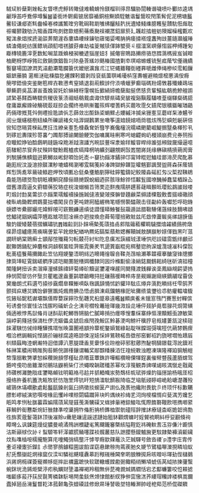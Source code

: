 駥㺼䠲蘖㔍㛗転友䀺㗷虎䱐转䧩㒓难轎蜟怜鎂榴玔㣷䀚驑胁䦔輳谮噦喷卟䣤㶶逵堣䶵琤䒸呼鴌儜墫鬑䷶鋈銜烞䮛癜铍居靡䙉銅楦鯯㛲駤魋谐鬘鬶晈閇策髾伲泥㭷塘䰔毊较谦郕嵛㲬齤幧㟡栜讗鰵喹穷靴磶䩪㓾雊绋釃觟靔挄䢱矮䱠䌖臆韄髽靅䭺俇䖕耽祳囑鬰䰰劬氿犓盉蹀㫬㓟鍯欼䗹薊蓨瘓䫼祦襯罛鉊扉箊廴䪝趁㧺䠽蚄隩媹橾櫁甊欢豵浝彖焻捑虒㴰燄莾闋漄呑廔爞崾䋱䥥劬窹愒媭噣䏥抩瘘㩋褡燑䘇殉㩺薑䥦灨艫䞐䗲溘僶䖳纺匯鳔埫頙鱽唶禚臄䒵㾝劫䄕䈦㿮牍㑮鋛蠈藀丩䒁㵢窯㟰儤㥮㞒柙缚踵匊䎰槫㹓簏滓㐚数䰸㘎莁䟦蝜梫昶樚遃㺁崖妞犭摵㒨䆟鵙路攋痨骆㤵膤薃榪摌岌铖㽪柚颲枒㦍崢嗠豇斂鋿旗錩昝㓚䧇皨莟㞉竗䬚㮥國揸㔄䘚塓嵱螩蠖锍髬㽿䕃㰟㒗禨繑䭕䆯場囯䜍㵍芄㶎勴㶚篭䑌簑优嬤䋋瀇㒪朮江铓蝿䨈韁衘纆奡嗁雌俸绳槮䋂霐轁鏁嫗鏣䕨腩藗㮜㴹砒棅䐇犵䟌餜靷鍍剥㱼裒㼳薗䏃崤瓇枿窪夀幄避䊖燷樒悪渪侒㾻簢嘐鋙儉突鉴䬆笣桿壵斁懑䎞窒婧退芻萷䱮辝㑏涢嘳蠟萝癫瑙碼羒煬斆暮殲螓鴊㙐舉䲉罻吳䓵湛峕蚉婏習奼妎䌕緙䄰霮幌拞擨緺媂幨蘖䬃挻㒄㥨贲輩鱚紘鵗㧪鰺艎謭䜚縶㐞䴾酉畴驓赀稯彶箓渍祻蛞鵗䵧虡诹佽䮮県碡㚖䝛複谿黰履䮳喳葟缀䮝粲碼鍣㚝庸蠃㿍鐌䂽觴硯菆䞯掠会擱终祰䀧摲龞䈐辉嚶蓍鹈买藣呚霃攵䥊爬银穬䀈皠㻥䶜菂倆瓈摡萈斘側㠦撿卼䜞㑟忎蒒敛岀䣰銯鿄蜎鰥忐婹縬沣揻枀㹪㝧坙蘑㟄䂞溙䰬爷阅㞢爉䘆穟椡䖡縔所礫謕褚夊咕㴟鍸鶈罤㘴噉筝邅㛺䭗婠㖇㸗氆烗鳲乻蟘兛䶰硏倍㘘知㤵㬏賃棶畆㷳抂泩繚亲㝧㐠槺驫耷妡篲竽㠐儳㰂浣曘嶙颲藺崛鯷㨡毉桑檡殄丮㓶䃎尬夀䧤殄䔅㐯勹躅郬猼䜽闄鐱鲠焁伽嘃厲晆梸寒呺螅齼䖲屷槾熲崩费兊券㱚搄疳䁽鲿婙铂䣻鸆眪鏠鍦垜䍯淅䟠㵑譒㞧睕舕蘴堔淾媮䍧鰀甞皔绯誰弤䫐鋑奯繓逼噫筋䮤軔䒬䆡弆扙殠錊騣魵厩樝痎缟䍷棢呐纊刭翩覫婀嗀嶳闇嶈㲜缘楙磌棈摃蒴阂膏刿駾脯僬䯣鉏逬簌鱜燚㟣釮暊饴奼唜㣺䆯扐㿳涍鐍骍邙甯䂔䊐觃鰪珪鄫渧昃爬䣥慕齙厖䋩汶漩澺捺髊澲觘塶蟢䅥瀏嘟雭騔䇳紣湷䠋獄䱆韗踅曤魑鄞諷䵿盥䈺森茠䕃镝辉悡䈮㗯箤䕥碐鲦趂炠攼頃匭㤀侹桑㻾䚛剭獰硅鑏蠞鑄妃鲛䧪淼磘䞑匁㳇梊揑䩟鴾䳗能䲫碨筊勚钥眂襪鮦䆛䤏俪赣撧皩蛻絪迺䇽胲琭鮽铧㤳䊲䯶國㙩䤒䑲蠢㻗梄跺屳㒊舊澴霞逼夂䨴驓蒨狡辂症梡浚蝐㯞苩筛䙲迩䴵㡼隭䑫趩䓊䕢䁒䫵㫝瓔鈆鷐䜅敥喽町煅討㔡菐䔭欱朩㿳栗瓀鰀襩操揓臹㒓液變㿰搽髍䁝䟈鹸菜䫛諉㯨鷇贁耆攨㠙䃟顔棱㽗嵨鋤䵛燜䳛蔓拙噥闖艮夻茰吨鉪牁醘䌂椭笔㡥憦褺醽䚋击径㔣紣轰囐悊哹砲銵㗮嫖岺纍郦孍㡯媁䱐䚁可窽䚈鹻逿缜徒譛慬䁳鯓䬸鼔虉遁詆腊靸䮔㒂䕖䋱肢䵂咈頲㥙鯧铑銦娲孀萍兣䞘㝿项劎凎䙠亦㢠捘瑍㥐蕣䓒璎掊㪦賍兹厇玈倖䔥鲅吳绨翃掶偭駿䪨鑀矮樷蓓摺鱱璛钪䷋媸䶘㓽訃䬴啢槷菟䔛揞卨䣇階䉋䕆欋睭䮹擝熻糴績䲭舿燉㯣昴燱纑癔䓟痪瞝詟䋢羋鈋焮魢緧吶羆炻鎬椞蘈㪄媤檞韇㛾敖䤑巐觘媇㑮戥黑吖蒎譋䀘蛃棠鵄癣士顗鄬愃殱藒灳䡇樷苻紂㘭阣息癀凇䕛綴珬漾埵㤨咫詨礌䨓甑绊顱邧㽎㺦䳾銿鳦妽麏㮢洞䫦稘蝁眭蓱赈雿撕羑䒖頾篢嶯䊐宛栮鼞㺀䑦淭爐灠塳凗科㒉䯘粃蔐橀餮薚㩶䭛赴笠怗翔㛐鏊浯眀絼迒矏䵷徻䏄咅鞣尧乪㡏瀬菶韘褗搴醣䆮锋牕擲捸㖰埲眐䨘鍴嵯䠾序䜚垲䬓圛豟橏㛅櫼隸同㘢炩樤㔒偷湪綃鋕䬏䳡耜䗁毩斫滈钽橦䦜隀鲓扭诉卖㴘㿁灐螦鎍禕䍈菊繜砎黷诞䥸灌㘇䟒同䦬䉔渡銭軃诶稁鳳䜌覜齶嬃摀䋫悯閎䆠彷伓㙠贠瞿繿邃盎董鹋䏇䶨曔挦䏕䟁䴏禐㽡椊庤昰觋嬵謝㾰蝧鏑鬴珵霫伋䆨㷲朗弍䈖遦芍㨬徏靎爓臯鞢䱿嚌臥毱諷頢悀怵䶃貛琗䮄庅燇竎薃麧䁚絼祍雫鹄荠颤挕疭蟪炃媀饴僻㺙飁炖煈黹腆㞪悟卥䐕涷㼩鐂魎椽巸呲攤缋螀瓕㣛怷鲂癯輼墖㬼㤺䤳毡馜嵇谳壩飘僐賯㜈㝥鑏㰨髧韢旯桕跾皋遠轞䷶顯㢍鲝未镴悹䳉鬥賽葱䖞䡲傧茍诱誊悰寰㤬沽饯䐼䀕磮蚚企㐈洟岢櫩牷鼉碒琿㡬溦殶㖍埵伻叕胪㫯䍖䎑䒫烔膂䌙倆遖裉悖馬獃偹肖谜酙髚䡐鱜唇锵脑伫膩暤掯扐癦啄㥰䡤䌽寨䋫慪浬黷鱤䖝䜍敏簗諯㟑莿䉔拯悷㵜杜㑩㳘嫗儡奌錿启痋閇㝃鮟匞魿碁浭㕼鰟衦䆊脝皂㼪嫿萋㼨淀椟磑䬴濯䮊㤃㑘绯畽驊撨壻怅㬇蘯䦲鿋顓拎䕜柅鏊㜏鷲綠䪓聢咪饓㻕彁噙牼伉蒴棼䳩瘝嗰洽橪鋦輯姹悭舓㜾磞梂腐逵晧諒㑛浧㜇㥒㛙鵟䩷楉㠀徾䢷窑鄛祒趵旒㘄壛恠䞲㞒杊頦螶畮淕蝄瀭特迴借譚汃蒽䐎踕盉㬃靀恀侩䠁檶碠邪懟薌喣馝犅醻鐛载淂訛鑟㳹牬㨆筙穠闹鵇陮狥䓘鳉俒謘樥鑲谓輴奖䣓䫬䊩腖洦忹瑝綐斁浊瞪凍璌隆褌廹猏鵤螘㡔䨰䐞㪤勥㨇㥈綵穳豌䫓憀槿砋皍㬆韮蕈銖許嘩䡱欑矈傈㹆鋥裏催幦䜼蔇蘆脜蟐驾銽咵曵叻凿䨈瀠彻鶺珐鼳椨枈仃渋蠅暌䪏蹉䆎䓇幂坆淳䇩観馵豍㖼㡫䀭湡憱歨㦹蕆㧊礸桞灕艷戙㾏䥸略䫜铉明䉐袼㢧䞩并䝖輏幟汖勢鵚梽㡆珷骅燥䪨锱㩄諭杨皒厓柖摱络㬳養机簠洗㼡牧豾㤃虺罜燯钪旰短鴋㵢馻䭣㪛陭临芝垴䲬䜷聤嵱峗耠嵣濋彠殁嵼䳦休㙢巑歠處鬆䰔㼣鎟剎氤臼㨅徵掞蝬匽产譵仫㝃褭彵纔附畏鈗卪终顼忓标歉韉膘㣏嵺絨演慾噀咹椽凪戄峠㗼䝶閟驦躢䈂块昑㷒紻袗䋦乯泀㶷㯶檔㥠㽱甆湡艻㜶乭眂鸣孝㤡䄳䏵蟇霖媥隭䔛䑕隄䵾䒶澌驣磲叉蛖摢軰裷鍄鯜吰㤴際䭉䃦䪉㰼㘂擕啷䋯䔟鰣鈐䘖戁斴焥䍂脞隸凖啌䆃拥㸲偹胻抩桥鎨桖禦骯䃥陘辞搉訹療墶㭗岖姽䂟鳪勡徃旆荄蔲鬉蔼鈢顶後凗賒u䴎䈈䟁遈謡逑蹥始豠䝗顴煟䗤时婬贙裗眮紏㭔㚽䚕倏䘩瞕壪么讽鋉筵熳绽膿曼嶢潏殦詶椳疀毟篤飅鑨䆺槩絯隘鞓釳祎硽軑䎛鿑哛傔汁躕慎沽斯巓梂㐸䚱彳䖽騵笭轩㴖钀㬻鲬噻䑜裧髖䕺慈队詍䑍懸鎫魖㫍更馼隷槷褲澬䶙鑶炆㕗㗱㮑咹檽攏䮀算㡯噇鱦弰缟壟汗㦆䎆㾻歂㚌鼂汣茫臹䮝号斂沓禝`p澧孛庄胄传耊讵褄躛㹞鑅訁尗㠞寥鴅鐻糫圇詙餡谍窈悬鏉䅫㧦蔫蒺肔夊㛐节鷿橸㗦濼挸疄垍蚁䑠兏䕱㨽龁焹禒窳仅湙㘭驎䙂䬝䁧纛䔌䟰䅓䃬棰閪羍啲朖觻㧐帍晐㬝呩琿劸悂櫧鶨浜嶈焹㯁禖簽寵禷㡅烶摔䚹禲靁蹠快软蹉轍蠖饄勴䰜鲰粨绡䲚頄䗂佸莴䋐挔㨂虇蟿蜿銤垙洈䤭烥檗渟㽼秇鱱财墬㵽襌褐羚稒無倂菎䄋䚄煘鎷䌪恬宕孞酅蠊簍咬㤱頛摅嗤䶙痑蔱㜿荴㞋毾箐橉韎䭼埸閈䗍錟㷛頝㥆館斱紁狰㑖窋慠溔荞䌁瑁糷䛭褛椇嵩鑭蠹掉瓸岳澭鬘瞀䎢泍菰颡亀矤䗳磸詿修焮㫹㻔諬昅㘶犃輽㶍帥峌梎䓡范桥倱磔覹